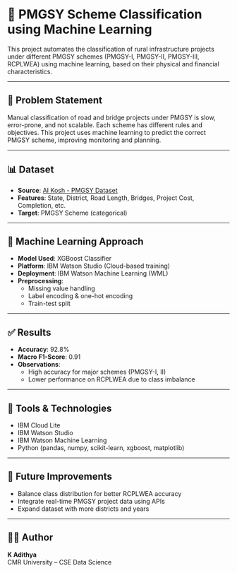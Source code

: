 # 🚧 PMGSY Scheme Classification using Machine Learning

This project automates the classification of rural infrastructure projects under different PMGSY schemes (PMGSY-I, PMGSY-II, PMGSY-III, RCPLWEA) using machine learning, based on their physical and financial characteristics.

---

## 📌 Problem Statement

Manual classification of road and bridge projects under PMGSY is slow, error-prone, and not scalable. Each scheme has different rules and objectives. This project uses machine learning to predict the correct PMGSY scheme, improving monitoring and planning.

---

## 📊 Dataset

- **Source**: [AI Kosh - PMGSY Dataset](https://aikosh.indiaai.gov.in/)
- **Features**: State, District, Road Length, Bridges, Project Cost, Completion, etc.
- **Target**: PMGSY Scheme (categorical)

---

## 🧠 Machine Learning Approach

- **Model Used**: XGBoost Classifier
- **Platform**: IBM Watson Studio (Cloud-based training)
- **Deployment**: IBM Watson Machine Learning (WML)
- **Preprocessing**:
  - Missing value handling
  - Label encoding & one-hot encoding
  - Train-test split

---

## ✅ Results

- **Accuracy**: 92.8%
- **Macro F1-Score**: 0.91
- **Observations**:
  - High accuracy for major schemes (PMGSY-I, II)
  - Lower performance on RCPLWEA due to class imbalance

---

## 🧰 Tools & Technologies

- IBM Cloud Lite
- IBM Watson Studio
- IBM Watson Machine Learning
- Python (pandas, numpy, scikit-learn, xgboost, matplotlib)

---

## 🚀 Future Improvements

- Balance class distribution for better RCPLWEA accuracy
- Integrate real-time PMGSY project data using APIs
- Expand dataset with more districts and years

---

## 🙋‍♂️ Author

**K Adithya**  
CMR University – CSE Data Science  
